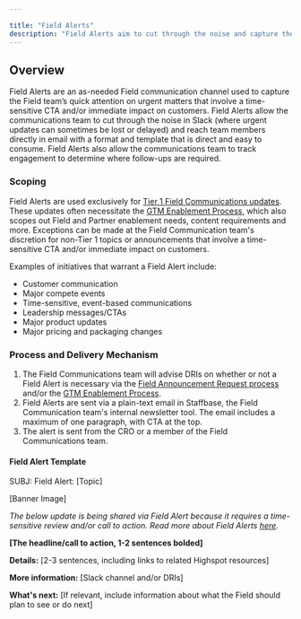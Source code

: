 ```yaml
---

title: "Field Alerts"
description: "Field Alerts aim to cut through the noise and capture the Field team’s quick attention on urgent matters that involve a time-sensitive CTA and/or immediate impact on customers."
---
```








## Overview

Field Alerts are an as-needed Field communication channel used to capture the Field team’s quick attention on urgent matters that involve a time-sensitive CTA and/or immediate impact on customers. Field Alerts allow the communications team to cut through the noise in Slack (where urgent updates can sometimes be lost or delayed) and reach team members directly in email with a format and template that is direct and easy to consume. Field Alerts also allow the communications team to track engagement to determine where follow-ups are required.

### Scoping

Field Alerts are used exclusively for [Tier 1 Field Communications updates](/handbook/sales/field-communications/#tier-1-update). These updates often necessitate the [GTM Enablement Process](/handbook/sales/field-operations/field-enablement/#gtm-enablement-process), which also scopes out Field and Partner enablement needs, content requirements and more. Exceptions can be made at the Field Communication team's discretion for non-Tier 1 topics or announcements that involve a time-sensitive CTA and/or immediate impact on customers.

Examples of initiatives that warrant a Field Alert include:

- Customer communication
- Major compete events
- Time-sensitive, event-based communications
- Leadership messages/CTAs
- Major product updates
- Major pricing and packaging changes

### Process and Delivery Mechanism

1. The Field Communications team will advise DRIs on whether or not a Field Alert is necessary via the [Field Announcement Request process](/handbook/sales/field-communications/#requesting-field-announcements) and/or the [GTM Enablement Process](/handbook/sales/field-operations/field-enablement/#gtm-enablement-process).
1. Field Alerts are sent via a plain-text email in Staffbase, the Field Communication team's internal newsletter tool. The email includes a maximum of one paragraph, with CTA at the top.
1. The alert is sent from the CRO or a member of the Field Communications team.

#### Field Alert Template

SUBJ: Field Alert: [Topic]

[Banner Image]

*The below update is being shared via Field Alert because it requires a time-sensitive review and/or call to action. Read more about Field Alerts [here](/handbook/sales/field-communications/field-alerts/).*

**[The headline/call to action, 1-2 sentences bolded]**

**Details:** [2-3 sentences, including links to related Highspot resources]

**More information:** [Slack channel and/or DRIs]

**What's next:** [If relevant, include information about what the Field should plan to see or do next]
